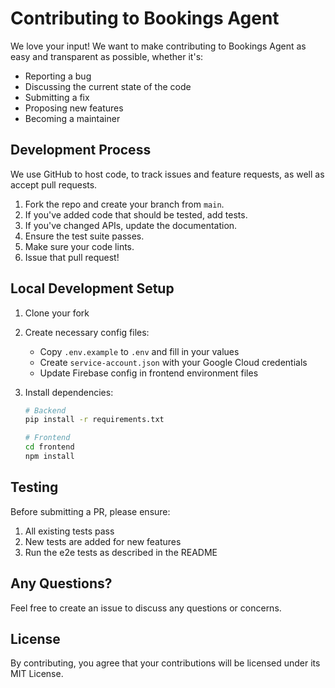 # Contributing to Bookings Agent

We love your input! We want to make contributing to Bookings Agent as easy and transparent as possible, whether it's:

- Reporting a bug
- Discussing the current state of the code
- Submitting a fix
- Proposing new features
- Becoming a maintainer

## Development Process

We use GitHub to host code, to track issues and feature requests, as well as accept pull requests.

1. Fork the repo and create your branch from `main`.
2. If you've added code that should be tested, add tests.
3. If you've changed APIs, update the documentation.
4. Ensure the test suite passes.
5. Make sure your code lints.
6. Issue that pull request!

## Local Development Setup

1. Clone your fork
2. Create necessary config files:
   - Copy `.env.example` to `.env` and fill in your values
   - Create `service-account.json` with your Google Cloud credentials
   - Update Firebase config in frontend environment files
3. Install dependencies:

   ```bash
   # Backend
   pip install -r requirements.txt

   # Frontend
   cd frontend
   npm install
   ```

## Testing

Before submitting a PR, please ensure:

1. All existing tests pass
2. New tests are added for new features
3. Run the e2e tests as described in the README

## Any Questions?

Feel free to create an issue to discuss any questions or concerns.

## License

By contributing, you agree that your contributions will be licensed under its MIT License.

